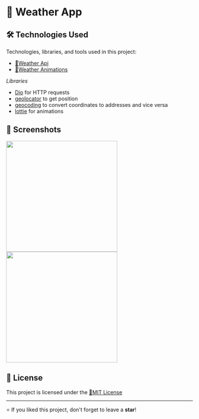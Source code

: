 # 📌 Weather App

## 🛠 Technologies Used

Technologies, libraries, and tools used in this project:

- [🔹Weather Api](https://openweathermap.org/api)
- [🔹Weather Animations](https://lottiefiles.com/vdr0uy2wwsoljqtc)

*Libraries*
- [Dio](https://pub.dev/packages/dio) for HTTP requests
- [geolocator](https://pub.dev/packages/geolocator) to get position
- [geocoding](https://pub.dev/packages/geocoding) to convert coordinates to addresses and vice versa
- [lottie](https://pub.dev/packages/lottie) for animations

## 📸 Screenshots

<img src="https://github.com/user-attachments/assets/614cebd5-93e9-41f6-97c3-41473856fcfc" width="300">
<img src="https://github.com/user-attachments/assets/b6def5f9-93a2-4e6a-ae91-6f6336c46509" width="300">

## 📄 License

This project is licensed under the [🔹MIT License](https://github.com/Cyberobo/Weather-App/blob/main/License.txt)

---

⭐ If you liked this project, don't forget to leave a **star**!
